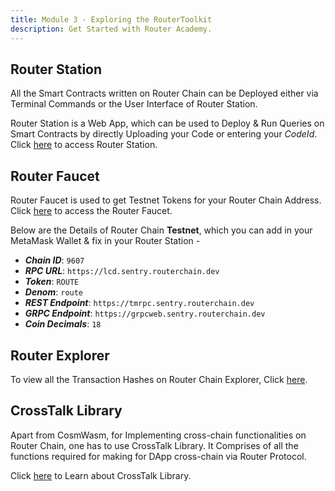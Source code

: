 ```yaml
---
title: Module 3 - Exploring the RouterToolkit
description: Get Started with Router Academy.
---
```


## Router Station

All the Smart Contracts written on Router Chain can be Deployed either via Terminal Commands or the User Interface of Router Station.

Router Station is a Web App, which can be used to Deploy & Run Queries on Smart Contracts by directly Uploading your Code or entering your _CodeId_. Click [here](https://station.routerprotocol.com/) to access Router Station.

## Router Faucet

Router Faucet is used to get Testnet Tokens for your Router Chain Address. Click [here](https://faucet.routerprotocol.com/) to access the Router Faucet.

Below are the Details of Router Chain **Testnet**, which you can add in your MetaMask Wallet & fix in your Router Station -

- ***Chain ID***: `9607`
- ***RPC URL***: `https://lcd.sentry.routerchain.dev`
- ***Token***: `ROUTE`
- ***Denom***: `route`
- ***REST Endpoint***: `https://tmrpc.sentry.routerchain.dev`
- ***GRPC Endpoint***: `https://grpcweb.sentry.routerchain.dev`
- ***Coin Decimals***: `18`

## Router Explorer

To view all the Transaction Hashes on Router Chain Explorer, Click [here](https://testnet.routerscan.io/transactions).

## CrossTalk Library

Apart from CosmWasm, for Implementing cross-chain functionalities on Router Chain, one has to use CrossTalk Library. It Comprises of all the functions required for making for DApp cross-chain via Router Protocol.

Click [here](https://docs.routerprotocol.com/develop/message-transfer-via-crosstalk) to Learn about CrossTalk Library.
